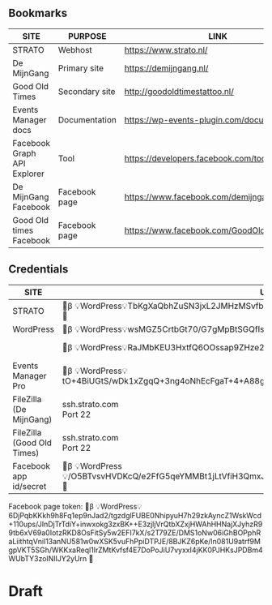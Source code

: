 ## Bookmarks

| SITE                        | PURPOSE        | LINK                                            |
| --------------------------- | -------------- | ----------------------------------------------- |
| STRATO                      | Webhost        | https://www.strato.nl/                          |
| De MijnGang                 | Primary site   | https://demijngang.nl/                          |
| Good Old Times              | Secondary site | http://goodoldtimestattoo.nl/                   |
| Events Manager docs         | Documentation  | https://wp-events-plugin.com/documentation/     |
| Facebook Graph API Explorer | Tool           | https://developers.facebook.com/tools/explorer/ |
| De MijnGang Facebook        | Facebook page  | https://www.facebook.com/demijngang/            |
| Good Old times Facebook     | Facebook page  | https://www.facebook.com/GoodOldTimesShop/      |
## Credentials

| SITE                       | USERNAME                                                                                                     | PASSWORD                                                                                                                         |
| -------------------------- | ------------------------------------------------------------------------------------------------------------ | -------------------------------------------------------------------------------------------------------------------------------- |
| STRATO                     | 🔐β 💡WordPress💡TbKgXaQbhZuSN3jxL2JMHzMSvfbGMkASafK7+EoEjrQoFfeFjz8wq9/A5UhNhEmBeEx9if6W1Y4= 🔐             | 🔐β 💡WordPress💡KMVYuU4creZtjzHxCBzzkHWVjj/wYf28huDlu8Y+jUKJAJRDBCU5jgu4OuAKFRSjz5mqD91SfMmml3kgtbU= 🔐                         |
| WordPress                  | 🔐β 💡WordPress💡wsMGZ5CrtbGt70/G7gMpBtSGQfIs1EzfdSFXXWgZatoYau6rXtEMnuVwRL1Sb35Qzir+hIt7VxA= 🔐             | 🔐β 💡WordPress💡IGwYwN+z0EP688otUZcC3lbTT10XtT8Rh4lsb988LqiAID7E7Gsjn5kVJ2tc2mD0NfmIrqiKPZ45lfu9D/U= 🔐                         |
|                            | 🔐β 💡WordPress💡RaJMbKEU3HxtfQ6OOssap9ZHze2/oCiUS4kmBoFoPzEzdy1+36W+UwbGja6X5tZttchTzus= 🔐                 | 🔐β 💡WordPress💡ZrtrB3Y+NFI+Mb4RDUl+WfvVkj7Zz3XsXYwhj/rMvoQbvaJm+ImaK2iJ/fGEIggM814a7kDsP9G/+EscZsGqXdASgKOylrQx 🔐             |
| Events Manager Pro         | 🔐β 💡WordPress💡tO+4BiUGtS/wDk1xZgqQ+3ng4oNhEcFgaT+4+A88gL7B/6sPRt2+IsS+rP0wAGtWwmv3cYZUzNfBOQ== 🔐         | 🔐β 💡WordPress💡uW+JxFtBTzj7ZvxZUlODRXcC3dc9peoXYaT70HPMzpYVrCMLZ7htBuKIfxDlCn+pYkp6g8XtUMHE6e2Wp8U= 🔐                         |
| FileZilla (De MijnGang)    | ssh.strato.com<br>Port 22                                                                                    | 🔐β 💡WordPress💡tBGcwCdXkObkvwkGuAtd8mA9EoSazL1mGJJjshZv3jUFPQnQltkjuaOkf1Q+vQUy4G5eqbQ0WEj4K2t3MCqJ/Yrooiv43C8= 🔐             |
| FileZilla (Good Old Times) | ssh.strato.com<br>Port 22                                                                                    | 🔐β 💡WordPress💡vX49XRDrzwjBsOUapzHPgO3rcfW1xxGPsXslBQi+bnDzcdc4GXJptScUt3P7QeFLmg54tEHZomg0YHE5m841T4eifDz30YL6xYc= 🔐         |
| Facebook app id/secret     | 🔐β 💡WordPress💡/O5BTvsvHVDKcQ/e2FfG5qeYMMBt1jLtVfiH3QmxJTt8iQmuK1kj9NI4446EVDorBQ65YAf2YNUygQyOvQVM0Q== 🔐 | 🔐β 💡WordPress💡m0ROgnXekYtDgwPsWVoDLhqIbxbLyLraCRal3NcsOqGuydR9M7Y3UU17R2eRVp/Dqi/sFN+bXJgKEer/vjjqvbswYTbQ2StsNAuSigS3ZCk= 🔐 |
Facebook page token: 🔐β 💡WordPress💡6DjPqbKKkh9h8Fq1ep9nJad2/tgzdglFUBE0NhipyuH7h29zkAyncZ1WskWcd+110ups/JInDjTrTdiY+inwxokg3zxBK++E3zjljVrQtbXZxjHWAhHHNajXJyhzR99tb6xV69a0IotzRKD8OsFitSy5w2EFI7kX/s2T79ZE/DMS1oNw06iGhBOPphRaLiithtqVnil13anNU581w0wXSK5vuFhPpiDTPJE/8BJKZ6pKe/ln081U9atrf9MgpVKT5SGh/WKKxaReql1IrZMtKvfsf4E7DoPoJiU7vyxxI4jKK0PJHKsJPDBm4WUbTY3zoINlIJY2yUrn 🔐
# Draft